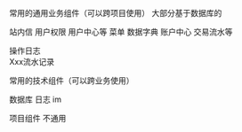 

常用的通用业务组件（可以跨项目使用）
大部分基于数据库的

站内信  用户权限   用户中心等  菜单  数据字典  账户中心 交易流水等

操作日志   
Xxx流水记录

常用的技术组件（可以跨业务使用）

数据库 日志  im


项目组件 不通用
